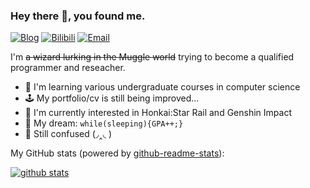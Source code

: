 ### Hey there 👋, you found me.

[![Blog](https://img.shields.io/badge/Blog-F0773A?style=flat-square&logo=firefox-browser&logoColor=white)](https://yqr533.github.io/blog/)
[![Bilibili](https://img.shields.io/badge/-Bilibili-00A1D6?style=flat-square&logo=bilibili&logoColor=white)](https://space.bilibili.com/93878345?spm_id_from=333.337.0.0)
[![Email](https://img.shields.io/badge/-Email-E8453C?style=flat-square&logo=Gmail&logoColor=white)](mailto:yqr533@gmail.com)

I'm ~~a wizard lurking in the Muggle world~~ trying to become a qualified programmer and reseacher.

- 🧐 I'm learning various undergraduate courses in computer science
- 🕹️ My portfolio/cv is still being improved...
- 👾 I'm currently interested in Honkai:Star Rail and Genshin Impact
- 💯 My dream: `while(sleeping){GPA++;}`
- 🔭 Still confused (◞‸◟ )

My GitHub stats (powered by [github-readme-stats](https://github.com/anuraghazra/github-readme-stats)):

[![github stats](https://github-readme-stats.vercel.app/api?username=yqr533&show_icons=true&hide_title=true&hide_border=true)](https://yqr533.github.io/blog/)
